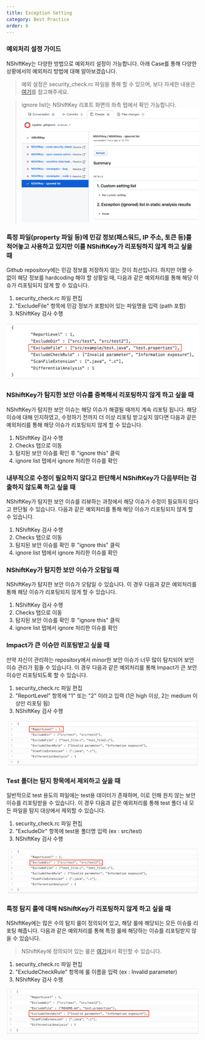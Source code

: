 ```yaml
---
title: Exception Setting
category: Best Practice
order: 6
---
```


### 예외처리 설정 가이드

NShiftKey는 다양한 방법으로 예외처리 설정이 가능합니다. 아래 Case를 통해 다양한 상황에서의 예외처리 방법에 대해 알아보겠습니다.

> 예외 설정은 security_check.rc 파일을 통해 할 수 있으며, 보다 자세한 내용은 [여기](https://naver.github.io/nshiftkey-doc/4-best-practice/customize_settings)를 참고해주세요.

> ignore list는 NShiftKey 리포트 화면의 좌측 탭에서 확인 가능합니다.
> ![](../../images/exception.png)

### 특정 파일(property 파일 등)에 민감 정보(패스워드, IP 주소, 토큰 등)를 적어놓고 사용하고 있지만 이를 NShiftKey가 리포팅하지 않게 하고 싶을 때
Github repository에는 민감 정보를 저장하지 않는 것이 최선입니다. 하지만 어쩔 수 없이 해당 정보를 hardcoding 해야 할 상황일 때, 다음과 같은 예외처리를 통해 해당 이슈가 리포팅되지 않게 할 수 있습니다.

1. security_check.rc 파일 편집
2. "ExcludeFile" 항목에 민감 정보가 포함되어 있는 파일명을 입력 (path 포함)
3. NShiftKey 검사 수행

![](../../images/exception-excludefile.png)

### NShiftKey가 탐지한 보안 이슈를 중복해서 리포팅하지 않게 하고 싶을 때
NShiftKey가 탐지한 보안 이슈는 해당 이슈가 해결될 때까지 계속 리포팅 됩니다. 해당 이슈에 대해 인지하였고, 수정하기 전까지 더 이상 리포팅 받고싶지 않다면 다음과 같은 예외처리를 통해 해당 이슈가 리포팅되지 않게 할 수 있습니다.

1. NShiftKey 검사 수행
2. Checks 탭으로 이동
3. 탐지된 보안 이슈를 확인 후 "ignore this" 클릭
4. ignore list 탭에서 ignore 처리한 이슈를 확인

### 내부적으로 수정이 필요하지 않다고 판단해서 NShiftKey가 다음부터는 검출하지 않도록 하고 싶을 때
NShiftKey가 탐지한 보안 이슈를 리뷰하는 과정에서 해당 이슈가 수정이 필요하지 않다고 판단될 수 있습니다. 다음과 같은 예외처리를 통해 해당 이슈가 리포팅되지 않게 할 수 있습니다.

1. NShiftKey 검사 수행
2. Checks 탭으로 이동
3. 탐지된 보안 이슈를 확인 후 "ignore this" 클릭
4. ignore list 탭에서 ignore 처리한 이슈를 확인

### NShiftKey가 탐지한 보안 이슈가 오탐일 때
NShiftKey가 탐지한 보안 이슈가 오탐일 수 있습니다. 이 경우 다음과 같은 예외처리를 통해 해당 이슈가 리포팅되지 않게 할 수 있습니다.

1. NShiftKey 검사 수행
2. Checks 탭으로 이동
3. 탐지된 보안 이슈를 확인 후 "ignore this" 클릭
4. ignore list 탭에서 ignore 처리한 이슈를 확인

### Impact가 큰 이슈만 리포팅받고 싶을 때
만약 자신이 관리하는 repository에서 minor한 보안 이슈가 너무 많이 탐지되어 보안 이슈 관리가 힘들 수 있습니다. 이 경우 다음과 같은 예외처리를 통해 Impact가 큰 보안 이슈만 리포팅되도록 할 수 있습니다.

1. security_check.rc 파일 편집
2. "ReportLevel" 항목에 "1" 또는 "2" 이라고 입력 (1은 high 이상, 2는 medium 이상만 리포팅 됨)
3. NShiftKey 검사 수행

![](../../images/exception-reportlevel.png)

### Test 폴더는 탐지 항목에서 제외하고 싶을 때
일반적으로 test 용도의 파일에는 test용 데이터가 존재하며, 이로 인해 원치 않는 보안 이슈를 리포팅받을 수 있습니다. 이 경우 다음과 같은 예외처리를 통해 test 폴더 내 모든 파일을 탐지 대상에서 제외할 수 있습니다.

1. security_check.rc 파일 편집
2. "ExcludeDir" 항목에 test용 폴더명 입력 (ex : src/test)
3. NShiftKey 검사 수행

![](../../images/exception-excludedir.png)

### 특정 탐지 룰에 대해 NShiftKey가 리포팅하지 않게 하고 싶을 때
NShiftKey에는 많은 수의 탐지 룰이 정의되어 있고, 해당 룰에 해당되는 모든 이슈를 리포팅 해줍니다. 다음과 같은 예외처리를 통해 특정 룰에 해당하는 이슈를 리포팅받지 않을 수 있습니다.
> NShiftKey에 정의되어 있는 룰은 [여기](https://naver.github.io/nshiftkey-doc/1-static-analysis/check_rule)에서 확인할 수 있습니다.

1. security_check.rc 파일 편집
2. "ExcludeCheckRule" 항목에 룰 이름을 입력 (ex : Invalid parameter)
3. NShiftKey 검사 수행

![](../../images/exception-excludecheckrule.png)

